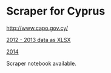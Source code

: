 Scraper for Cyprus
=========================

<http://www.capo.gov.cy/>

[2012 - 2013 data as XLSX](http://www.capo.gov.cy/capo/capo.nsf/0/087d01ebe473cbb8c22579fe003f7d7a/$FILE/Beneficiaries%202012_2013_final.xlsx)

[2014](http://www.capo.gov.cy/capo/capo.nsf/All/BD7C94C6B96F36D8C2257E5A00385E12/$file/BENEFICIARIES_2014_FINAL_v3.xlsx)

Scraper notebook available.
